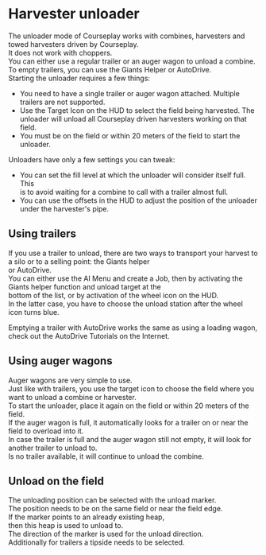 # Harvester unloader

  
The unloader mode of Courseplay works with combines, harvesters and towed harvesters driven by Courseplay.  
It does not work with choppers.  
You can either use a regular trailer or an auger wagon to unload a combine.  
To empty trailers, you can use the Giants Helper or AutoDrive.  
Starting the unloader requires a few things:  
- You need to have a single trailer or auger wagon attached. Multiple trailers are not supported.  
- Use the Target Icon on the HUD to select the field being harvested. The unloader will unload all Courseplay driven harvesters working on that field.  
- You must be on the field or within 20 meters of the field to start the unloader.  
  
Unloaders have only a few settings you can tweak:  
- You can set the fill level at which the unloader will consider itself full. This  
is to avoid waiting for a combine to call with a trailer almost full.  
- You can use the offsets in the HUD to adjust the position of the unloader under the harvester's pipe.  
  


## Using trailers
  
If you use a trailer to unload, there are two ways to transport your harvest to a silo or to a selling point: the Giants helper  
or AutoDrive.  
You can either use the AI Menu and create a Job, then by activating the Giants helper function and unload target at the  
bottom of the list, or by activation of the wheel icon on the HUD.  
In the latter case, you have to choose the unload station after the wheel icon turns blue.  
  
Emptying a trailer with AutoDrive works the same as using a loading wagon, check out the AutoDrive Tutorials on the Internet.  


## Using auger wagons
  
Auger wagons are very simple to use.  
Just like with trailers, you use the target icon to choose the field where you want to unload a combine or harvester.  
To start the unloader, place it again on the field or within 20 meters of the field.  
If the auger wagon is full, it automatically looks for a trailer on or near the field to overload into it.  
In case the trailer is full and the auger wagon still not empty, it will look for another trailer to unload to.  
Is no trailer available, it will continue to unload the combine.  


## Unload on the field
  
The unloading position can be selected with the unload marker.  
The position needs to be on the same field or near the field edge.  
If the marker points to an already existing heap,   
then this heap is used to unload to.  
The direction of the marker is used for the unload direction.  
Additionally for trailers a tipside needs to be selected.  



